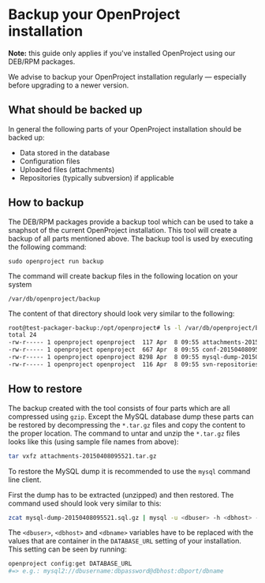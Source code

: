 # Backup your OpenProject installation

**Note:** this guide only applies if you've installed OpenProject using our DEB/RPM
packages.

We advise to backup your OpenProject installation regularly — especially before
upgrading to a newer version.

## What should be backed up

In general the following parts of your OpenProject installation should be backed up:

* Data stored in the database
* Configuration files
* Uploaded files (attachments)
* Repositories (typically subversion) if applicable

## How to backup

The DEB/RPM packages provide a backup tool which can be used to take a snaphsot
of the current OpenProject installation. This tool will create a backup of
all parts mentioned above. The backup tool is used by executing the following
command:

    sudo openproject run backup

The command will create backup files in the following location on your system

    /var/db/openproject/backup

The content of that directory should look very similar to the following:

```bash
root@test-packager-backup:/opt/openproject# ls -l /var/db/openproject/backup/
total 24
-rw-r----- 1 openproject openproject  117 Apr  8 09:55 attachments-20150408095521.tar.gz
-rw-r----- 1 openproject openproject  667 Apr  8 09:55 conf-20150408095521.tar.gz
-rw-r----- 1 openproject openproject 8298 Apr  8 09:55 mysql-dump-20150408095521.sql.gz
-rw-r----- 1 openproject openproject  116 Apr  8 09:55 svn-repositories-20150408095521.tar.gz
```

## How to restore

The backup created with the tool consists of four parts
which are all compressed using `gzip`. Except the MySQL database dump these parts
can be restored by decompressing the `*.tar.gz` files and copy the content to the
proper location. The command to untar and unzip the `*.tar.gz` files looks like
this (using sample file names from above):

```bash
tar vxfz attachments-20150408095521.tar.gz
```

To restore the MySQL dump it is recommended to use the `mysql` command line client.

First the dump has to be extracted (unzipped) and then restored. The command
used should look very similar to this:

```bash
zcat mysql-dump-20150408095521.sql.gz | mysql -u <dbuser> -h <dbhost> -p <dbname>
```

The `<dbuser>`, `<dbhost>` and `<dbname>` variables have to be replaced with
the values that are container in the `DATABASE_URL` setting of your
installation. This setting can be seen by running:

```bash
openproject config:get DATABASE_URL
#=> e.g.: mysql2://dbusername:dbpassword@dbhost:dbport/dbname
```

